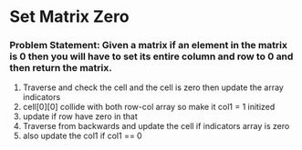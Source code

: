 # Set Matrix Zero
### Problem Statement: Given a matrix if an element in the matrix is 0 then you  will have to set its entire column and row to 0 and then return the matrix.


1. Traverse and check the cell and the cell is zero then update the array indicators
2. cell[0][0] collide with both row-col array so make it col1 = 1 initized
3. update if row have zero in that
4. Traverse from backwards and update the cell if indicators array is zero
5. also update the col1 if col1 == 0

